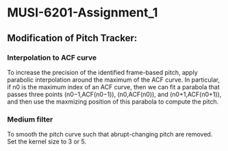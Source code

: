# MUSI-6201-Assignment_1

## Modification of Pitch Tracker:
### Interpolation to ACF curve
To increase the precision of the identified frame-based pitch, apply parabolic interpolation around the maximum of the ACF curve. In particular, if n0 is the maximum index of an ACF curve, then we can fit a parabola that passes three points (n0−1,ACF(n0−1)), (n0,ACF(n0)), and (n0+1,ACF(n0+1)), and then use the maxmizing position of this parabola to compute the pitch.

### Medium filter
To smooth the pitch curve such that abrupt-changing pitch are removed. Set the kernel size to 3 or 5.